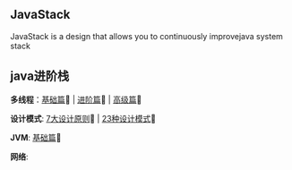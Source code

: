 ## JavaStack
  JavaStack is a design that allows you to continuously improvejava system stack

## java进阶栈

**多线程**：[基础篇](https://github.com/aaja/JavaStack/tree/master/thread):high_brightness: | [进阶篇](https://github.com/aaja/JavaStack/tree/master/thread/src/main/java/com/aalx/mt_01_concept):high_brightness: | [高级篇](https://github.com/aaja/JavaStack/tree/master/thread/src/main/java/com/aalx/mt_01_concept):high_brightness:

**设计模式**: [7大设计原则](https://github.com/aaja/JavaStack/tree/master/design):high_brightness: | [23种设计模式](https://github.com/aaja/JavaStack/tree/master/design):high_brightness:

**JVM**: [基础篇](https://github.com/aaja/JavaStack/tree/master/design):high_brightness:

**网络**: 
